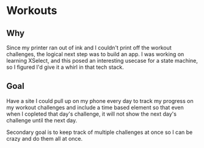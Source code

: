 # Workouts

## Why

Since my printer ran out of ink and I couldn't print off the workout challenges,
the logical next step was to build an app. I was working on learning XSelect, and
this posed an interesting usecase for a state machine, so I figured I'd give it a whirl
in that tech stack.

## Goal

Have a site I could pull up on my phone every day to track my progress on my workout
challenges and include a time based element so that even when I copleted that day's challenge,
it will not show the next day's challenge until the next day.

Secondary goal is to keep track of multiple challenges at once so I can be crazy and
do them all at once.
